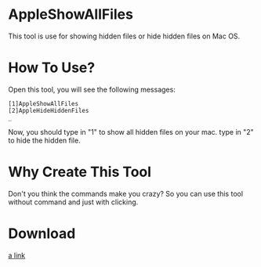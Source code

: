 # AppleShowAllFiles
This tool is use for showing hidden files or hide hidden files on Mac OS.
# How To Use?
Open this tool, you will see the following messages:
```
[1]AppleShowAllFiles
[2]AppleHideHiddenFiles
_
```
Now, you should type in "1" to show all hidden files on your mac.
type in "2" to hide the hidden file.
# Why Create This Tool
Don't you think the commands make you crazy?
So you can use this tool without command and just with clicking.
# Download
[a link](https://github.com/brianwong1103/AppleShowAllFiles/blob/Downloads/AppleShowAllFiles?raw=true)

